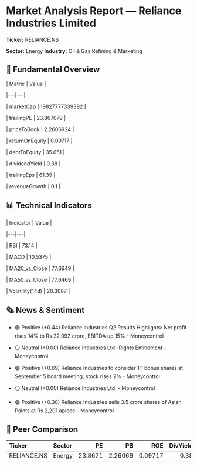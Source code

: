 # Market Analysis Report — Reliance Industries Limited

**Ticker:** RELIANCE.NS  

**Sector:** Energy  **Industry:** Oil & Gas Refining & Marketing  

## 🧭 Fundamental Overview

| Metric | Value |

|---|---|

| marketCap | 19827777339392 |

| trailingPE | 23.867079 |

| priceToBook | 2.2606924 |

| returnOnEquity | 0.09717 |

| debtToEquity | 35.651 |

| dividendYield | 0.38 |

| trailingEps | 61.39 |

| revenueGrowth | 0.1 |


## 📊 Technical Indicators

| Indicator | Value |

|---|---|

| RSI | 73.14 |

| MACD | 10.5375 |

| MA20_vs_Close | 77.6649 |

| MA50_vs_Close | 77.6469 |

| Volatility(14d) | 20.3087 |


## 🗞 News & Sentiment

- 🟢 Positive (+0.44) Reliance Industries Q2 Results Highlights: Net profit rises 14% to Rs 22,092 crore, EBITDA up 15% - Moneycontrol

- ⚪ Neutral (+0.00) Reliance Industries Ltd.-Rights Entitlement - Moneycontrol

- 🟢 Positive (+0.69) Reliance Industries to consider 1:1 bonus shares at September 5 board meeting, stock rises 2% - Moneycontrol

- ⚪ Neutral (+0.00) Reliance Industries Ltd. - Moneycontrol

- 🟢 Positive (+0.30) Reliance Industries sells 3.5 crore shares of Asian Paints at Rs 2,201 apiece - Moneycontrol


## 🧩 Peer Comparison

| Ticker      | Sector   |      PE |      PB |     ROE |   DivYield |
|:------------|:---------|--------:|--------:|--------:|-----------:|
| RELIANCE.NS | Energy   | 23.8671 | 2.26069 | 0.09717 |       0.38 |